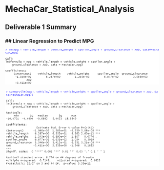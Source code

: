 # MechaCar_Statistical_Analysis

## Deliverable 1 Summary

### ## Linear Regression to Predict MPG

![](https://github.com/landeros91/MechaCar_Statistical_Analysis/blob/main/Images/Linear_regression.png)

![](https://github.com/landeros91/MechaCar_Statistical_Analysis/blob/main/Images/Summary.png)

